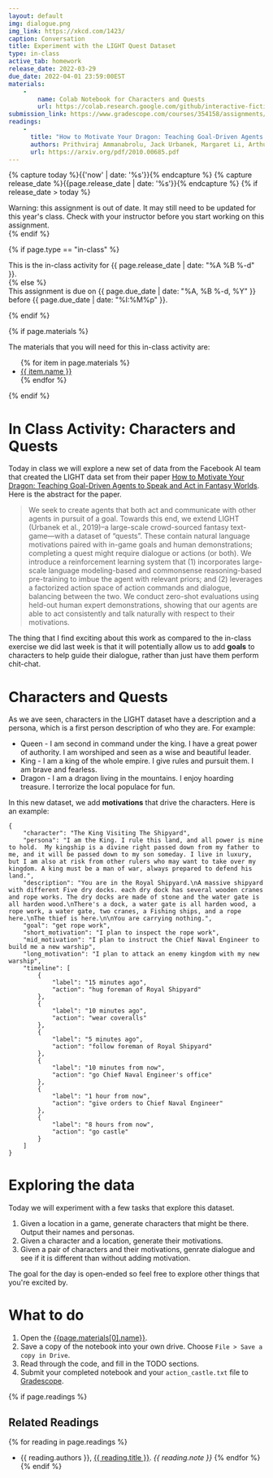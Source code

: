 ```yaml
---
layout: default
img: dialogue.png
img_link: https://xkcd.com/1423/
caption: Conversation 
title: Experiment with the LIGHT Quest Dataset
type: in-class
active_tab: homework
release_date: 2022-03-29
due_date: 2022-04-01 23:59:00EST
materials:
    - 
        name: Colab Notebook for Characters and Quests
        url: https://colab.research.google.com/github/interactive-fiction-class/interactive-fiction-class.github.io/blob/master/in_class_activities/dialogue-2/Characters_and_Quests.ipynb
submission_link: https://www.gradescope.com/courses/354158/assignments/1959911/
readings:
    -
      title: "How to Motivate Your Dragon: Teaching Goal-Driven Agents to Speak and Act in Fantasy Worlds"
      authors: Prithviraj Ammanabrolu, Jack Urbanek, Margaret Li, Arthur Szlam, Tim Rocktäschel, Jason Weston
      url: https://arxiv.org/pdf/2010.00685.pdf
---
```


<!-- Check whether the assignment is ready to release -->
{% capture today %}{{'now' | date: '%s'}}{% endcapture %}
{% capture release_date %}{{page.release_date | date: '%s'}}{% endcapture %}
{% if release_date > today %} 
<div class="alert alert-danger">
Warning: this assignment is out of date.  It may still need to be updated for this year's class.  Check with your instructor before you start working on this assignment.
</div>
{% endif %}
<!-- End of check whether the assignment is up to date -->



{% if page.type == "in-class" %}
<!-- In class activity -->
<div class="alert alert-info">
This is the in-class activity for {{ page.release_date | date: "%A %B %-d" }}.
</div>
{% else %}
<!-- Homework assignment -->
<div class="alert alert-info">
This assignment is due on {{ page.due_date | date: "%A, %B %-d, %Y" }} before {{ page.due_date | date: "%I:%M%p" }}. 
</div>

{% endif %}

{% if page.materials %}
<div class="alert alert-info">
The materials that you will need for this in-class activity are:
<ul>
{% for item in page.materials %}
<li><a href="{{item.url}}">{{ item.name }}</a></li>
{% endfor %}
</ul>
</div>
{% endif %}



In Class Activity: Characters and Quests
=============================================================

Today in class we will explore a new set of data from the Facebook AI team that created the LIGHT data set from their paper [How to Motivate Your Dragon: Teaching Goal-Driven Agents to Speak and Act in Fantasy Worlds](https://arxiv.org/abs/2010.00685). Here is the abstract for the paper.

> We seek to create agents that both act and communicate with other agents in pursuit of a goal. Towards this end, we extend LIGHT (Urbanek et al., 2019)–a large-scale crowd-sourced fantasy text-game—with a dataset of “quests”. These contain natural language motivations paired with in-game goals and human demonstrations; completing a quest might require dialogue or actions (or both). We introduce a reinforcement learning system that (1) incorporates large-scale language modeling-based and commonsense reasoning-based pre-training to imbue the agent with relevant priors; and (2) leverages a factorized action space of action commands and dialogue, balancing between the two. We conduct zero-shot evaluations using held-out human expert demonstrations, showing that our agents are able to act consistently and talk naturally with respect to their motivations.

The thing that I find exciting about this work as compared to the in-class exercise we did last week is that it will potentially allow us to add **goals** to characters to help guide their dialogue, rather than just have them perform chit-chat.


# Characters and Quests 

As we ave seen, characters in the LIGHT dataset have a description and a persona, which is a first person description of who they are.  For example:


* Queen - I am second in command under the king. I have a great power of authority. I am worshiped and seen as a wise and beautiful leader.
* King - I am a king of the whole empire. I give rules and pursuit them. I am brave and fearless.
* Dragon - I am a dragon living in the mountains. I enjoy hoarding treasure. I terrorize the local populace for fun.


In this new dataset, we add **motivations** that drive the characters.  Here is an example:

```
{
    "character": "The King Visiting The Shipyard",
    "persona": "I am the King. I rule this land, and all power is mine to hold.  My kingship is a divine right passed down from my father to me, and it will be passed down to my son someday. I live in luxury, but I am also at risk from other rulers who may want to take over my kingdom. A king must be a man of war, always prepared to defend his land.",
    "description": "You are in the Royal Shipyard.\nA massive shipyard with different Five dry docks. each dry dock has several wooden cranes and rope works. The dry docks are made of stone and the water gate is all harden wood.\nThere's a dock, a water gate is all harden wood, a rope work, a water gate, two cranes, a Fishing ships, and a rope here.\nThe thief is here.\n\nYou are carrying nothing.",
    "goal": "get rope work",
    "short_motivation": "I plan to inspect the rope work",
    "mid_motivation": "I plan to instruct the Chief Naval Engineer to build me a new warship",
    "long_motivation": "I plan to attack an enemy kingdom with my new warship",
    "timeline": [
        {
            "label": "15 minutes ago",
            "action": "hug foreman of Royal Shipyard"
        },
        {
            "label": "10 minutes ago",
            "action": "wear coveralls"
        },
        {
            "label": "5 minutes ago",
            "action": "follow foreman of Royal Shipyard"
        },
        {
            "label": "10 minutes from now",
            "action": "go Chief Naval Engineer's office"
        },
        {
            "label": "1 hour from now",
            "action": "give orders to Chief Naval Engineer"
        },
        {
            "label": "8 hours from now",
            "action": "go castle"
        }
    ]
}
```


#  Exploring the data

Today we will experiment with a few tasks that explore this dataset.

1. Given a location in a game, generate characters that might be there.  Output their names and personas.
2. Given a character and a location, generate their motivations.
3. Given a pair of characters and their motivations, genrate dialogue and see if it is different than without adding motivation.

The goal for the day is open-ended so feel free to explore other things that you're excited by.

# What to do

1. Open the [{{page.materials[0].name}}]({{page.materials[0].url}}).
2. Save a copy of the notebook into your own drive. Choose `File > Save a copy in Drive`.
3. Read through the code, and fill in the TODO sections.
4. Submit your completed notebook and your `action_castle.txt` file to [Gradescope]({{page.submission_link}}).



{% if page.readings %} 
## Related Readings
{% for reading in page.readings %}
* {{ reading.authors }}, <a href="{{ reading.url }}">{{ reading.title }}</a>.  <i>{{ reading.note }}</i>
{% endfor %}
{% endif %}

